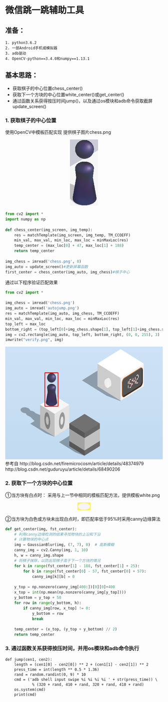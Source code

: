 # 微信跳一跳辅助工具
## 准备：
    1. python3.6.2
    2. 一部Android手机或模拟器
    3. adb驱动
    4. OpenCV-python==3.4.0和numpy==1.13.1
##  基本思路：
* 获取棋子的中心位置chess_center()
* 获取下一个方块的中心位置white_center()或get_center()
* 通过函数关系获得按压时间jump()，以及通过os模块和adb命令获取截屏update_screen()

### 1. 获取棋子的中心位置
使用OpenCV中模板匹配实现
提供棋子图片chess.png

<div align=center><img src="https://github.com/m564859663/WeChat_Jump/blob/master/chess.png"/></div>

```python
from cv2 import *
import numpy as np

def chess_center(img_screen, img_temp):
    res = matchTemplate(img_screen, img_temp, TM_CCOEFF)
    min_val, max_val, min_loc, max_loc = minMaxLoc(res)
    temp_center = (max_loc[0] + 47, max_loc[1] + 188)
    return temp_center

img_chess = imread('chess.png', 0)
img_auto = update_screen()#更新屏幕函数
first_center = chess_center(img_auto, img_chess)#棋子中心
```

通过以下程序验证匹配效果
```python
from cv2 import *

img_chess = imread('chess.png')
img_auto = imread('autojump.png')
res = matchTemplate(img_auto, img_chess, TM_CCOEFF)
min_val, max_val, min_loc, max_loc = minMaxLoc(res)
top_left = max_loc
bottom_right = (top_left[0]+img_chess.shape[1], top_left[1]+img_chess.shape[0])
img = cv2.rectangle(img_auto, top_left, bottom_right, (0, 0, 255), 3)
imwrite("verify.png", img)
```

<div align=center><img height=360 width=540 src="https://github.com/m564859663/WeChat_Jump/blob/master/verify.png"/></div>
参考自 http://blog.csdn.net/firemicrocosm/article/details/48374979
       http://blog.csdn.net/guduruyu/article/details/68490206

### 2. 获取下一个方块的中心位置
①当方块有白点时：
采用与上一节中相同的模板匹配方法，提供模板white.png

<div align=center><img src="https://github.com/m564859663/WeChat_Jump/blob/master/white.png"/></div>

②当方块为白色或方块未出现白点时，即匹配率低于95%时采用canny边缘算法
```python
def get_center(img, fst_center):
    # 利用canny边缘检测的结果寻找物块的上沿和下沿
    # 计算物块的中心点
    img = GaussianBlur(img, (7, 7), 0)  # 高斯模糊
    canny_img = cv2.Canny(img, 1, 10)
    h, w = canny_img.shape
    # 将棋子抹除，以防出现棋子高于下一个方块的情况
    for k in range(fst_center[1] - 188, fst_center[1] + 25):
        for b in range(fst_center[0] - 57, fst_center[0] + 57):
            canny_img[k][b] = 0

    y_top = np.nonzero(canny_img[400:])[0][0]+400
    x_top = int(np.mean(np.nonzero(canny_img[y_top])))
    y_bottom = y_top + 50
    for row in range(y_bottom, h):
        if canny_img[row, x_top] != 0:
            y_bottom = row
            break

    temp_center = (x_top, (y_top + y_bottom) // 2)
    return temp_center
```
### 3. 通过函数关系获得按压时间，并用os模块和adb命令执行

```
def jump(cen1, cen2):
    length = (cen1[0] - cen2[0]) ** 2 + (cen1[1] - cen2[1]) ** 2
    press_time = int(length ** 0.5 * 1.36)
    rand = random.randint(0, 9) * 10
    cmd = ('adb shell input swipe %i %i %i %i ' + str(press_time)) \
            % (320 + rand, 410 + rand, 320 + rand, 410 + rand)
    os.system(cmd)
    print(cmd)
```
